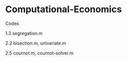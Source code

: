 # Computational-Economics

Codes

1.3 segregation.m

2.2 bisection.m, univariate.m

2.5 cournot.m, cournot-solver.m

